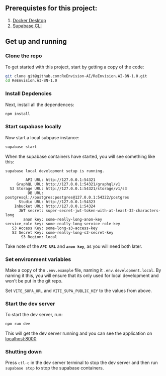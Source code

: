 ## Prerequistes for this project:

1. [Docker Desktop](https://www.docker.com/products/docker-desktop/)
2. [Supabase CLI](https://supabase.com/docs/guides/local-development/cli/getting-started?queryGroups=platform&platform=macos)

## Get up and running

### Clone the repo

To get started with this project, start by getting a copy of the code:

```bash
git clone git@github.com:ReEnvision-AI/ReEnvision.AI-BN-1.0.git
cd ReEnvision.AI-BN-1.0
```

### Install Depdencies

Next, install all the dependences:

```bash
npm install
```

### Start supabase locally

Now start a local subpase instance:

```bash
supabase start
```

When the supabase containers have started, you will see something like this:

```
supabase local development setup is running.

         API URL: http://127.0.0.1:54321
     GraphQL URL: http://127.0.0.1:54321/graphql/v1
  S3 Storage URL: http://127.0.0.1:54321/storage/v1/s3
          DB URL: postgresql://postgres:postgres@127.0.0.1:54322/postgres
      Studio URL: http://127.0.0.1:54323
    Inbucket URL: http://127.0.0.1:54324
      JWT secret: super-secret-jwt-token-with-at-least-32-characters-long
        anon key: some-really-long-anon-key
service_role key: some-really-long-service-role-key
   S3 Access Key: some-long-s3-access-key
   S3 Secret Key: some-really-long-s3-secret-key
       S3 Region: local
```

Take note of the **`API URL`** and **`anon key`**, as you will need both later.

### Set environment variables

Make a copy of the `.env.example` file, naming it `.env.development.local`. By naming it this, you will ensure that its only used for local development and won't be put in the git repo.

Set `VITE_SUPA_URL` and `VITE_SUPA_PUBLIC_KEY` to the values from above.

### Start the dev server

To start the dev server, run:

```bash
npm run dev
```

This will get the dev server running and you can see the application on [localhost:8000](localhost:8000)

### Shutting down

Press `ctl-c` in the dev server terminal to stop the dev server and then run `supabase stop` to stop the supabase containers.
